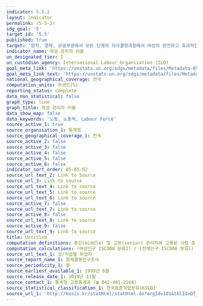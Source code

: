 ```yaml
---
indicator: 5.5.2
layout: indicator
permalink: /5-5-2/
sdg_goal: '5'
target_id: '5.5'
published: true
target: '정치, 경제, 공공부문에서 모든 단계의 의사결정과정에서 여성의 완전하고 효과적인 참여와 리더십에 대한 평등한 기회를 보장'
indicator_name: 여성 관리자 비율
un_designated_tier: I
un_custodian_agency: International Labour Organization (ILO)
goal_meta_link: 'https://unstats.un.org/sdgs/metadata/files/Metadata-05-05-02.pdf'
goal_meta_link_text: 'https://unstats.un.org/sdgs/metadata/files/Metadata-05-05-02.pdf'
national_geographical_coverage: 전국
computation_units: 퍼센트(%)
reporting_status: complete
data_non_statistical: false
graph_type: line
graph_title: 여성 관리자 비율
data_show_map: false
data_keywords: '노동, 노동력, Labour Force'
source_active_1: true
source_organisation_1: 통계청
source_geographical_coverage_1: 전국
source_active_2: false
source_active_3: false
source_active_4: false
source_active_5: false
source_active_6: false
indicator_sort_order: 05-05-02
source_url_text_2: Link to Source
source_url_3: Link to source
source_url_text_4: Link to source
source_url_text_5: Link to source
source_url_text_6: Link to source
source_active_7: false
source_url_text_7: Link to source
source_active_8: false
source_url_text_8: Link to source
source_active_9: false
source_url_text_9: Link to source
title: Untitled
computation_definitions: 중간(middle) 및 고위(senior) 관리직에 고용된 사람 중 여성 비율
computation_calculations: (여성인구 ISCO08 분류1) / (전체인구 ISCO08 분류1) * 100
source_url_text_1: 성/직업별 취업자
source_report_name_1: 경제활동인구조사
source_periodicity_1: 월
source_earliest_available_1: 1999년 6월
source_release_date_1: 2019년 11월
source_contact_1: 통계청 고용통계과 (☎ 042-481-2266)
source_statistical_classification_1: 한국표준직업분류(KSCO)
source_url_1: 'http://kosis.kr/statHtml/statHtml.do?orgId=101&tblId=DT_1DA7E27S&conn_path=I2'
---
```


